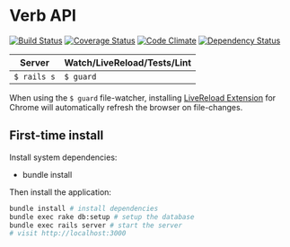 Verb API
======

[![Build Status](https://travis-ci.org/JonathanPorta/verb-api.svg?branch=master)](https://travis-ci.org/JonathanPorta/verb-api)
[![Coverage Status](https://coveralls.io/repos/JonathanPorta/verb-api/badge.png)](https://coveralls.io/r/JonathanPorta/verb-api)
[![Code Climate](https://codeclimate.com/github/JonathanPorta/verb-api/badges/gpa.svg)](https://codeclimate.com/github/JonathanPorta/verb-api)
[![Dependency Status](https://gemnasium.com/JonathanPorta/verb-api.svg)](https://gemnasium.com/JonathanPorta/verb-api)

Server       | Watch/LiveReload/Tests/Lint
-------------|----------------------------
`$ rails s`  | `$ guard`

When using the `$ guard` file-watcher, installing [LiveReload Extension](https://chrome.google.com/webstore/detail/livereload/jnihajbhpnppcggbcgedagnkighmdlei) for Chrome will automatically refresh the browser on file-changes.

First-time install
------------------

Install system dependencies:
* bundle install

Then install the application:

```bash
bundle install # install dependencies
bundle exec rake db:setup # setup the database
bundle exec rails server # start the server
# visit http://localhost:3000
```
